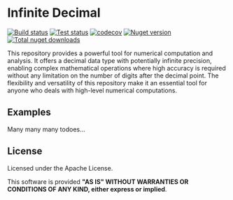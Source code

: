 # Infinite Decimal

[![Build status](https://ci.appveyor.com/api/projects/status/jpc7733fv1dv6ioe/branch/master?svg=true)](https://ci.appveyor.com/project/nokitakaze/infinitedecimal/branch/master)
[![Test status](https://img.shields.io/appveyor/tests/nokitakaze/infinitedecimal/master)](https://ci.appveyor.com/project/nokitakaze/infinitedecimal/branch/master)
[![codecov](https://codecov.io/gh/nokitakaze/infinitedecimal/branch/master/graph/badge.svg)](https://codecov.io/gh/nokitakaze/infinitedecimal)
[![Nuget version](https://badgen.net/nuget/v/InfiniteDecimal)](https://www.nuget.org/packages/InfiniteDecimal)
[![Total nuget downloads](https://badgen.net/nuget/dt/InfiniteDecimal)](https://www.nuget.org/packages/InfiniteDecimal)

This repository provides a powerful tool for numerical computation and analysis. It offers a decimal data type with
potentially infinite precision, enabling complex mathematical operations where high accuracy is required without any
limitation on the number of digits after the decimal point. The flexibility and versatility of this repository make it
an essential tool for anyone who deals with high-level numerical computations.

## Examples

Many many many todoes...

## License

Licensed under the Apache License.

This software is provided **"AS IS" WITHOUT WARRANTIES OR CONDITIONS OF ANY KIND, either express or implied**.
